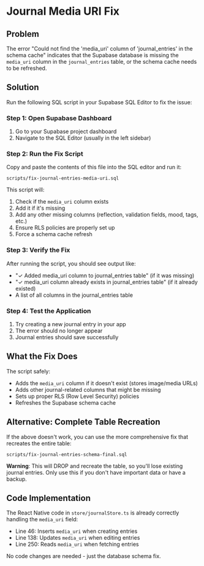 # Journal Media URI Fix

## Problem
The error "Could not find the 'media_uri' column of 'journal_entries' in the schema cache" indicates that the Supabase database is missing the `media_uri` column in the `journal_entries` table, or the schema cache needs to be refreshed.

## Solution
Run the following SQL script in your Supabase SQL Editor to fix the issue:

### Step 1: Open Supabase Dashboard
1. Go to your Supabase project dashboard
2. Navigate to the SQL Editor (usually in the left sidebar)

### Step 2: Run the Fix Script
Copy and paste the contents of this file into the SQL editor and run it:
```
scripts/fix-journal-entries-media-uri.sql
```

This script will:
1. Check if the `media_uri` column exists
2. Add it if it's missing
3. Add any other missing columns (reflection, validation fields, mood, tags, etc.)
4. Ensure RLS policies are properly set up
5. Force a schema cache refresh

### Step 3: Verify the Fix
After running the script, you should see output like:
- "✓ Added media_uri column to journal_entries table" (if it was missing)
- "✓ media_uri column already exists in journal_entries table" (if it already existed)
- A list of all columns in the journal_entries table

### Step 4: Test the Application
1. Try creating a new journal entry in your app
2. The error should no longer appear
3. Journal entries should save successfully

## What the Fix Does
The script safely:
- Adds the `media_uri` column if it doesn't exist (stores image/media URLs)
- Adds other journal-related columns that might be missing
- Sets up proper RLS (Row Level Security) policies
- Refreshes the Supabase schema cache

## Alternative: Complete Table Recreation
If the above doesn't work, you can use the more comprehensive fix that recreates the entire table:
```
scripts/fix-journal-entries-schema-final.sql
```
**Warning**: This will DROP and recreate the table, so you'll lose existing journal entries. Only use this if you don't have important data or have a backup.

## Code Implementation
The React Native code in `store/journalStore.ts` is already correctly handling the `media_uri` field:
- Line 46: Inserts `media_uri` when creating entries
- Line 138: Updates `media_uri` when editing entries  
- Line 250: Reads `media_uri` when fetching entries

No code changes are needed - just the database schema fix.